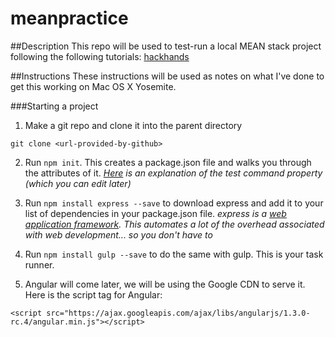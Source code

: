 # meanpractice

##Description
This repo will be used to test-run a local MEAN stack project following the following tutorials:
[hackhands](https://hackhands.com/how-to-get-started-on-the-mean-stack/)

##Instructions
These instructions will be used as notes on what I've done to get this working on Mac OS X Yosemite.

###Starting a project
1. Make a git repo and clone it into the parent directory
```
git clone <url-provided-by-github>
```

2. Run `npm init`. This creates a package.json file and walks you through the attributes of it.
*[Here](http://stackoverflow.com/questions/17127964/what-does-grunt-test-command-do-on-npm-init) is an explanation of the test command property (which you can edit later)*

3. Run `npm install express --save` to download express and add it to your list of dependencies in your package.json file.
*express is a [web application framework](https://en.wikipedia.org/wiki/Web_framework). This automates a lot of the overhead associated with web development... so you don't have to*

4. Run `npm install gulp --save` to do the same with gulp. This is your task runner.

5. Angular will come later, we will be using the Google CDN to serve it. Here is the script tag for Angular:
```
<script src="https://ajax.googleapis.com/ajax/libs/angularjs/1.3.0-rc.4/angular.min.js"></script>
```


